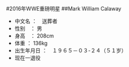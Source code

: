 #2016年WWE重磅明星
##Mark William Calaway
* 中文名 ：　送葬者
* 性别　： 男
* 身高　： 208cm
* 体重  ： 136kg
* 出生年月日 ：　１９６５－０３-２４（５１岁）
* 现在一退役

